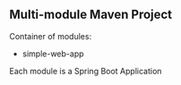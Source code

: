 ## Multi-module Maven Project

Container of modules:

* simple-web-app

Each module is a Spring Boot Application